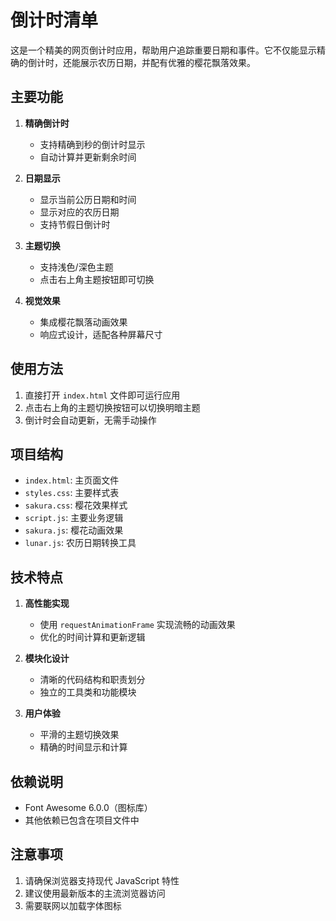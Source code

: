 # 倒计时清单

这是一个精美的网页倒计时应用，帮助用户追踪重要日期和事件。它不仅能显示精确的倒计时，还能展示农历日期，并配有优雅的樱花飘落效果。

## 主要功能

1. **精确倒计时**
   - 支持精确到秒的倒计时显示
   - 自动计算并更新剩余时间

2. **日期显示**
   - 显示当前公历日期和时间
   - 显示对应的农历日期
   - 支持节假日倒计时

3. **主题切换**
   - 支持浅色/深色主题
   - 点击右上角主题按钮即可切换

4. **视觉效果**
   - 集成樱花飘落动画效果
   - 响应式设计，适配各种屏幕尺寸

## 使用方法

1. 直接打开 `index.html` 文件即可运行应用
2. 点击右上角的主题切换按钮可以切换明暗主题
3. 倒计时会自动更新，无需手动操作

## 项目结构

- `index.html`: 主页面文件
- `styles.css`: 主要样式表
- `sakura.css`: 樱花效果样式
- `script.js`: 主要业务逻辑
- `sakura.js`: 樱花动画效果
- `lunar.js`: 农历日期转换工具

## 技术特点

1. **高性能实现**
   - 使用 `requestAnimationFrame` 实现流畅的动画效果
   - 优化的时间计算和更新逻辑

2. **模块化设计**
   - 清晰的代码结构和职责划分
   - 独立的工具类和功能模块

3. **用户体验**
   - 平滑的主题切换效果
   - 精确的时间显示和计算

## 依赖说明

- Font Awesome 6.0.0（图标库）
- 其他依赖已包含在项目文件中

## 注意事项

1. 请确保浏览器支持现代 JavaScript 特性
2. 建议使用最新版本的主流浏览器访问
3. 需要联网以加载字体图标
